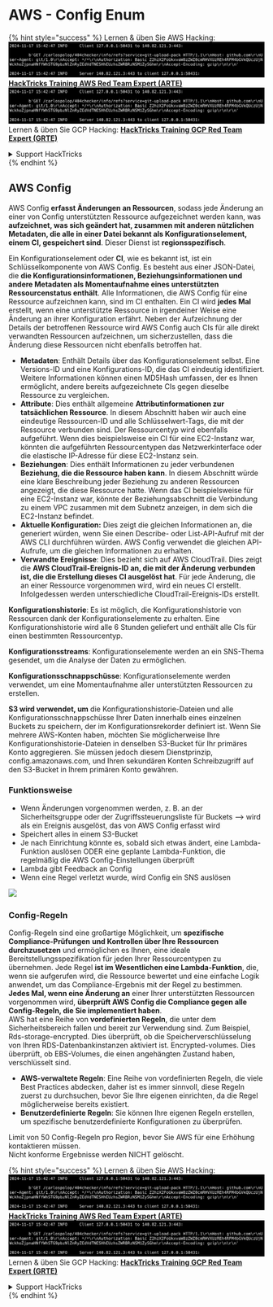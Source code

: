 # AWS - Config Enum

{% hint style="success" %}
Lernen & üben Sie AWS Hacking:<img src="../../../../.gitbook/assets/image (1).png" alt="" data-size="line">[**HackTricks Training AWS Red Team Expert (ARTE)**](https://training.hacktricks.xyz/courses/arte)<img src="../../../../.gitbook/assets/image (1).png" alt="" data-size="line">\
Lernen & üben Sie GCP Hacking: <img src="../../../../.gitbook/assets/image (2).png" alt="" data-size="line">[**HackTricks Training GCP Red Team Expert (GRTE)**<img src="../../../../.gitbook/assets/image (2).png" alt="" data-size="line">](https://training.hacktricks.xyz/courses/grte)

<details>

<summary>Support HackTricks</summary>

* Überprüfen Sie die [**Abonnementpläne**](https://github.com/sponsors/carlospolop)!
* **Treten Sie der** 💬 [**Discord-Gruppe**](https://discord.gg/hRep4RUj7f) oder der [**Telegram-Gruppe**](https://t.me/peass) bei oder **folgen** Sie uns auf **Twitter** 🐦 [**@hacktricks\_live**](https://twitter.com/hacktricks\_live)**.**
* **Teilen Sie Hacking-Tricks, indem Sie PRs an die** [**HackTricks**](https://github.com/carlospolop/hacktricks) und [**HackTricks Cloud**](https://github.com/carlospolop/hacktricks-cloud) GitHub-Repos senden.

</details>
{% endhint %}

## AWS Config

AWS Config **erfasst Änderungen an Ressourcen**, sodass jede Änderung an einer von Config unterstützten Ressource aufgezeichnet werden kann, was **aufzeichnet, was sich geändert hat, zusammen mit anderen nützlichen Metadaten, die alle in einer Datei bekannt als Konfigurationselement, einem CI, gespeichert sind**. Dieser Dienst ist **regionsspezifisch**.

Ein Konfigurationselement oder **CI**, wie es bekannt ist, ist ein Schlüsselkomponente von AWS Config. Es besteht aus einer JSON-Datei, die **die Konfigurationsinformationen, Beziehungsinformationen und andere Metadaten als Momentaufnahme eines unterstützten Ressourcenstatus enthält**. Alle Informationen, die AWS Config für eine Ressource aufzeichnen kann, sind im CI enthalten. Ein CI wird **jedes Mal** erstellt, wenn eine unterstützte Ressource in irgendeiner Weise eine Änderung an ihrer Konfiguration erfährt. Neben der Aufzeichnung der Details der betroffenen Ressource wird AWS Config auch CIs für alle direkt verwandten Ressourcen aufzeichnen, um sicherzustellen, dass die Änderung diese Ressourcen nicht ebenfalls betroffen hat.

* **Metadaten**: Enthält Details über das Konfigurationselement selbst. Eine Versions-ID und eine Konfigurations-ID, die das CI eindeutig identifiziert. Weitere Informationen können einen MD5Hash umfassen, der es Ihnen ermöglicht, andere bereits aufgezeichnete CIs gegen dieselbe Ressource zu vergleichen.
* **Attribute**: Dies enthält allgemeine **Attributinformationen zur tatsächlichen Ressource**. In diesem Abschnitt haben wir auch eine eindeutige Ressourcen-ID und alle Schlüsselwert-Tags, die mit der Ressource verbunden sind. Der Ressourcentyp wird ebenfalls aufgeführt. Wenn dies beispielsweise ein CI für eine EC2-Instanz war, könnten die aufgeführten Ressourcentypen das Netzwerkinterface oder die elastische IP-Adresse für diese EC2-Instanz sein.
* **Beziehungen**: Dies enthält Informationen zu jeder verbundenen **Beziehung, die die Ressource haben kann**. In diesem Abschnitt würde eine klare Beschreibung jeder Beziehung zu anderen Ressourcen angezeigt, die diese Ressource hatte. Wenn das CI beispielsweise für eine EC2-Instanz war, könnte der Beziehungsabschnitt die Verbindung zu einem VPC zusammen mit dem Subnetz anzeigen, in dem sich die EC2-Instanz befindet.
* **Aktuelle Konfiguration:** Dies zeigt die gleichen Informationen an, die generiert würden, wenn Sie einen Describe- oder List-API-Aufruf mit der AWS CLI durchführen würden. AWS Config verwendet die gleichen API-Aufrufe, um die gleichen Informationen zu erhalten.
* **Verwandte Ereignisse**: Dies bezieht sich auf AWS CloudTrail. Dies zeigt die **AWS CloudTrail-Ereignis-ID an, die mit der Änderung verbunden ist, die die Erstellung dieses CI ausgelöst hat**. Für jede Änderung, die an einer Ressource vorgenommen wird, wird ein neues CI erstellt. Infolgedessen werden unterschiedliche CloudTrail-Ereignis-IDs erstellt.

**Konfigurationshistorie**: Es ist möglich, die Konfigurationshistorie von Ressourcen dank der Konfigurationselemente zu erhalten. Eine Konfigurationshistorie wird alle 6 Stunden geliefert und enthält alle CIs für einen bestimmten Ressourcentyp.

**Konfigurationsstreams**: Konfigurationselemente werden an ein SNS-Thema gesendet, um die Analyse der Daten zu ermöglichen.

**Konfigurationsschnappschüsse**: Konfigurationselemente werden verwendet, um eine Momentaufnahme aller unterstützten Ressourcen zu erstellen.

**S3 wird verwendet, um** die Konfigurationshistorie-Dateien und alle Konfigurationsschnappschüsse Ihrer Daten innerhalb eines einzelnen Buckets zu speichern, der im Konfigurationsrekorder definiert ist. Wenn Sie mehrere AWS-Konten haben, möchten Sie möglicherweise Ihre Konfigurationshistorie-Dateien in denselben S3-Bucket für Ihr primäres Konto aggregieren. Sie müssen jedoch diesem Dienstprinzip, config.amazonaws.com, und Ihren sekundären Konten Schreibzugriff auf den S3-Bucket in Ihrem primären Konto gewähren.

### Funktionsweise

* Wenn Änderungen vorgenommen werden, z. B. an der Sicherheitsgruppe oder der Zugriffssteuerungsliste für Buckets —> wird als ein Ereignis ausgelöst, das von AWS Config erfasst wird
* Speichert alles in einem S3-Bucket
* Je nach Einrichtung könnte es, sobald sich etwas ändert, eine Lambda-Funktion auslösen ODER eine geplante Lambda-Funktion, die regelmäßig die AWS Config-Einstellungen überprüft
* Lambda gibt Feedback an Config
* Wenn eine Regel verletzt wurde, wird Config ein SNS auslösen

![](<../../../../.gitbook/assets/image (126).png>)

### Config-Regeln

Config-Regeln sind eine großartige Möglichkeit, um **spezifische Compliance-Prüfungen** **und Kontrollen über Ihre Ressourcen durchzusetzen** und ermöglichen es Ihnen, eine ideale Bereitstellungsspezifikation für jeden Ihrer Ressourcentypen zu übernehmen. Jede Regel **ist im Wesentlichen eine Lambda-Funktion**, die, wenn sie aufgerufen wird, die Ressource bewertet und eine einfache Logik anwendet, um das Compliance-Ergebnis mit der Regel zu bestimmen. **Jedes Mal, wenn eine Änderung an** einer Ihrer unterstützten Ressourcen vorgenommen wird, **überprüft AWS Config die Compliance gegen alle Config-Regeln, die Sie implementiert haben**.\
AWS hat eine Reihe von **vordefinierten Regeln**, die unter dem Sicherheitsbereich fallen und bereit zur Verwendung sind. Zum Beispiel, Rds-storage-encrypted. Dies überprüft, ob die Speicherverschlüsselung von Ihren RDS-Datenbankinstanzen aktiviert ist. Encrypted-volumes. Dies überprüft, ob EBS-Volumes, die einen angehängten Zustand haben, verschlüsselt sind.

* **AWS-verwaltete Regeln**: Eine Reihe von vordefinierten Regeln, die viele Best Practices abdecken, daher ist es immer sinnvoll, diese Regeln zuerst zu durchsuchen, bevor Sie Ihre eigenen einrichten, da die Regel möglicherweise bereits existiert.
* **Benutzerdefinierte Regeln**: Sie können Ihre eigenen Regeln erstellen, um spezifische benutzerdefinierte Konfigurationen zu überprüfen.

Limit von 50 Config-Regeln pro Region, bevor Sie AWS für eine Erhöhung kontaktieren müssen.\
Nicht konforme Ergebnisse werden NICHT gelöscht.

{% hint style="success" %}
Lernen & üben Sie AWS Hacking:<img src="../../../../.gitbook/assets/image (1).png" alt="" data-size="line">[**HackTricks Training AWS Red Team Expert (ARTE)**](https://training.hacktricks.xyz/courses/arte)<img src="../../../../.gitbook/assets/image (1).png" alt="" data-size="line">\
Lernen & üben Sie GCP Hacking: <img src="../../../../.gitbook/assets/image (2).png" alt="" data-size="line">[**HackTricks Training GCP Red Team Expert (GRTE)**<img src="../../../../.gitbook/assets/image (2).png" alt="" data-size="line">](https://training.hacktricks.xyz/courses/grte)

<details>

<summary>Support HackTricks</summary>

* Überprüfen Sie die [**Abonnementpläne**](https://github.com/sponsors/carlospolop)!
* **Treten Sie der** 💬 [**Discord-Gruppe**](https://discord.gg/hRep4RUj7f) oder der [**Telegram-Gruppe**](https://t.me/peass) bei oder **folgen** Sie uns auf **Twitter** 🐦 [**@hacktricks\_live**](https://twitter.com/hacktricks\_live)**.**
* **Teilen Sie Hacking-Tricks, indem Sie PRs an die** [**HackTricks**](https://github.com/carlospolop/hacktricks) und [**HackTricks Cloud**](https://github.com/carlospolop/hacktricks-cloud) GitHub-Repos senden.

</details>
{% endhint %}
